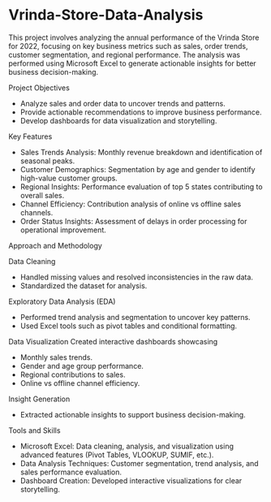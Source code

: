 # Vrinda-Store-Data-Analysis
This project involves analyzing the annual performance of the Vrinda Store for 2022, focusing on key business metrics such as sales, order trends, customer segmentation, and regional performance. The analysis was performed using Microsoft Excel to generate actionable insights for better business decision-making.

Project Objectives
- Analyze sales and order data to uncover trends and patterns.
- Provide actionable recommendations to improve business performance.
- Develop dashboards for data visualization and storytelling.
  
Key Features
- Sales Trends Analysis: Monthly revenue breakdown and identification of seasonal peaks.
- Customer Demographics: Segmentation by age and gender to identify high-value customer groups.
- Regional Insights: Performance evaluation of top 5 states contributing to overall sales.
- Channel Efficiency: Contribution analysis of online vs offline sales channels.
- Order Status Insights: Assessment of delays in order processing for operational improvement.

Approach and Methodology

Data Cleaning
- Handled missing values and resolved inconsistencies in the raw data.
- Standardized the dataset for analysis.

Exploratory Data Analysis (EDA)
- Performed trend analysis and segmentation to uncover key patterns.
- Used Excel tools such as pivot tables and conditional formatting.
  
Data Visualization
Created interactive dashboards showcasing
- Monthly sales trends.
- Gender and age group performance.
- Regional contributions to sales.
- Online vs offline channel efficiency.

Insight Generation
- Extracted actionable insights to support business decision-making.
  
Tools and Skills
- Microsoft Excel: Data cleaning, analysis, and visualization using advanced features (Pivot Tables, VLOOKUP, SUMIF, etc.).
- Data Analysis Techniques: Customer segmentation, trend analysis, and sales performance evaluation.
- Dashboard Creation: Developed interactive visualizations for clear storytelling.
